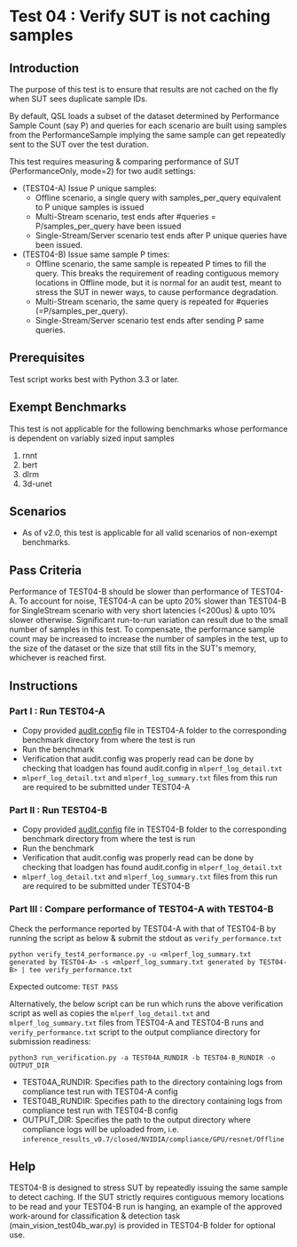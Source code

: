 # Test 04 : Verify SUT is not caching samples
## Introduction

The purpose of this test is to ensure that results are not cached on the fly when SUT sees duplicate sample IDs.

By default, QSL loads a subset of the dataset determined by Performance Sample Count (say P) and queries for each scenario are
built using samples from the PerformanceSample implying the same sample can get repeatedly sent to the SUT over 
the test duration.

This test requires measuring & comparing performance of SUT (PerformanceOnly, mode=2) for two audit settings:

 - (TEST04-A) Issue P unique samples: 
	 - Offline scenario, a single query with samples_per_query equivalent to P unique samples is issued
	 - Multi-Stream scenario, test ends after #queries = P/samples_per_query have been issued
     - Single-Stream/Server scenario test ends after P unique queries have been issued.
- (TEST04-B) Issue same sample P times: 
	- Offline scenario, the same sample is repeated P times to fill the query. This breaks the requirement
                                              of reading contiguous memory locations in Offline mode, but it is normal for an audit test, meant to 
                                              stress the SUT in newer ways, to cause performance degradation.
    - Multi-Stream scenario, the same query is repeated for #queries (=P/samples_per_query). 
	- Single-Stream/Server scenario test ends after sending P same queries.

## Prerequisites
Test script works best with Python 3.3 or later.

## Exempt Benchmarks
This test is not applicable for the following benchmarks whose performance is dependent on variably sized input samples
 1. rnnt
 2. bert
 3. dlrm
 4. 3d-unet

## Scenarios

 - As of v2.0, this test is applicable for all valid scenarios of non-exempt benchmarks.

## Pass Criteria
Performance of TEST04-B should be slower than performance of TEST04-A. To account for noise, TEST04-A can be upto 20% slower than TEST04-B for SingleStream scenario with very short latencies (<200us) & upto 10% slower otherwise.
Significant run-to-run variation can result due to the small number of samples in this test. 
To compensate, the performance sample count may be increased to increase the number of samples in the test, up to the size of the dataset or the size that still fits in the SUT's memory, whichever is reached first.

## Instructions

### Part I : Run TEST04-A

 - Copy provided [audit.config](https://github.com/mlperf/inference/blob/master/v0.7/compliance/nvidia/TEST04-A/audit.config) file in TEST04-A folder to the corresponding benchmark directory from where the test is run
 - Run the benchmark
 - Verification that audit.config was properly read can be done by checking that loadgen has found audit.config in `mlperf_log_detail.txt`
 - `mlperf_log_detail.txt` and `mlperf_log_summary.txt` files from this run are required to be submitted under TEST04-A

### Part II : Run TEST04-B
 - Copy provided [audit.config](https://github.com/mlperf/inference/blob/master/v0.7/compliance/nvidia/TEST04-B/audit.config) file in TEST04-B folder to the corresponding benchmark directory from where the test is run
 - Run the benchmark
 - Verification that audit.config was properly read can be done by checking that loadgen has found audit.config in `mlperf_log_detail.txt`
 - `mlperf_log_detail.txt` and `mlperf_log_summary.txt` files from this run are required to be submitted under TEST04-B

### Part III : Compare performance of TEST04-A with TEST04-B
Check the performance reported by TEST04-A with that of TEST04-B by running the script as below & submit the stdout as `verify_performance.txt` 

	python verify_test4_performance.py -u <mlperf_log_summary.txt generated by TEST04-A> -s <mlperf_log_summary.txt generated by TEST04-B> | tee verify_performance.txt

Expected outcome:
	`TEST PASS`

Alternatively, the below script can be run which runs the above verification script as well as copies the `mlperf_log_detail.txt` and `mlperf_log_summary.txt` files from TEST04-A and TEST04-B runs and `verify_performance.txt` script to the output compliance directory for submission readiness:

`python3 run_verification.py -a TEST04A_RUNDIR -b TEST04-B_RUNDIR -o OUTPUT_DIR`

 - TEST04A_RUNDIR: Specifies path to the directory containing logs from compliance test run with TEST04-A config
 - TEST04B_RUNDIR: Specifies path to the directory containing logs from compliance test run with TEST04-B config
 - OUTPUT_DIR: Specifies the path to the output directory where compliance logs will be uploaded from, i.e. `inference_results_v0.7/closed/NVIDIA/compliance/GPU/resnet/Offline`

## Help

TEST04-B is designed to stress SUT by repeatedly issuing the same sample to detect caching.
If the SUT strictly requires contiguous memory locations to be read and your TEST04-B run is hanging, an example of the approved work-around for classification & detection task (main_vision_test04b_war.py) is provided in TEST04-B folder for optional use.
